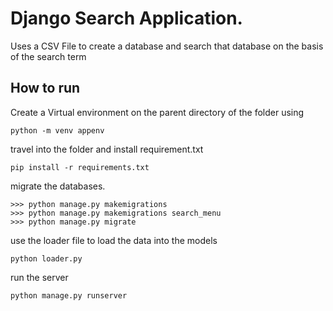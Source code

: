 # Django Search Application.
Uses a CSV File to create a database and search that database on the basis of the search term

## How to run
Create a Virtual environment on the parent directory of the folder using
```
python -m venv appenv
```
travel into the folder and install requirement.txt
```
pip install -r requirements.txt
```
migrate the databases.
```
>>> python manage.py makemigrations
>>> python manage.py makemigrations search_menu
>>> python manage.py migrate 
```
use the loader file to load the data into the models
```
python loader.py
```
run the server 
```
python manage.py runserver
```
